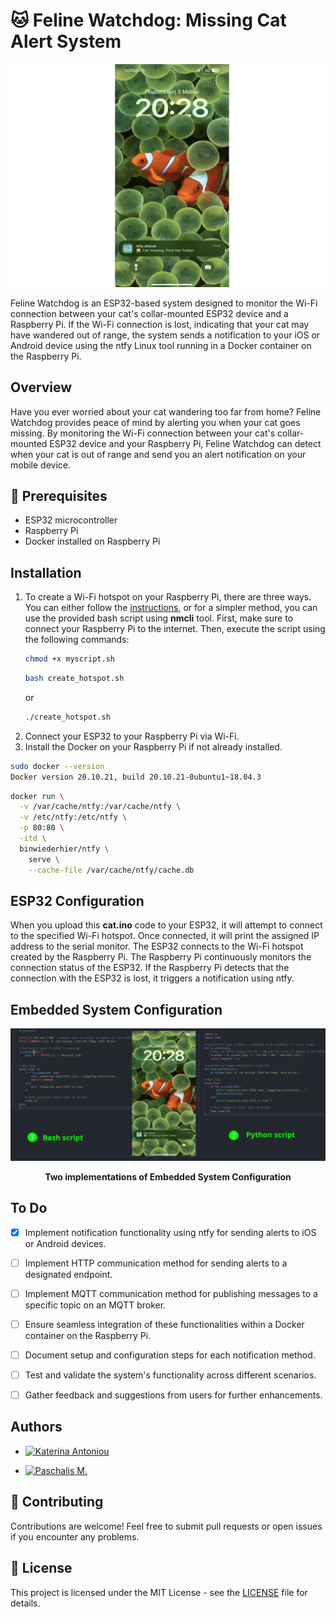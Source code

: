 # 🐱 Feline Watchdog: Missing Cat Alert System
![ProjectImage](ProjectImage.png)

Feline Watchdog is an ESP32-based system designed to monitor the Wi-Fi connection between your cat's collar-mounted ESP32 device and a Raspberry Pi. If the Wi-Fi connection is lost, indicating that your cat may have wandered out of range, the system sends a notification to your iOS or Android device using the ntfy Linux tool running in a Docker container on the Raspberry Pi.

## Overview

Have you ever worried about your cat wandering too far from home? Feline Watchdog provides peace of mind by alerting you when your cat goes missing. By monitoring the Wi-Fi connection between your cat's collar-mounted ESP32 device and your Raspberry Pi, Feline Watchdog can detect when your cat is out of range and send you an alert notification on your mobile device.

## 🔧 Prerequisites

- ESP32 microcontroller
- Raspberry Pi
- Docker installed on Raspberry Pi

## Installation
1. To create a Wi-Fi hotspot on your Raspberry Pi, there are three ways. You can either follow the [instructions](WiFi_hotspot.md), or for a simpler method, you can use the provided bash script using **nmcli** tool. First, make sure to connect your Raspberry Pi to the internet. Then, execute the script using the following commands:
   ```bash
   chmod +x myscript.sh
   ```
   ```bash
   bash create_hotspot.sh
   ```
   or
   ```bash
   ./create_hotspot.sh
   ```
1. Connect your ESP32 to your Raspberry Pi via Wi-Fi.
2. Install the Docker on your Raspberry Pi if not already installed. 
```bash
sudo docker --version
Docker version 20.10.21, build 20.10.21-0ubuntu1~18.04.3
```
```bash
docker run \
  -v /var/cache/ntfy:/var/cache/ntfy \
  -v /etc/ntfy:/etc/ntfy \
  -p 80:80 \
  -itd \
  binwiederhier/ntfy \
    serve \
    --cache-file /var/cache/ntfy/cache.db
```
## ESP32 Configuration
When you upload this **cat.ino** code to your ESP32, it will attempt to connect to the specified Wi-Fi hotspot. Once connected, it will print the assigned IP address to the serial monitor. The ESP32 connects to the Wi-Fi hotspot created by the Raspberry Pi. The Raspberry Pi continuously monitors the connection status of the ESP32. If the Raspberry Pi detects that the connection with the ESP32 is lost, it triggers a notification using ntfy.
## Embedded System Configuration

![Alt Text](script.png)

<p align="center">
  <b>Two implementations of Embedded System Configuration</b>
</p>

## To Do

- [x] Implement notification functionality using ntfy for sending alerts to iOS or Android devices.
- [ ] Implement HTTP communication method for sending alerts to a designated endpoint.
- [ ] Implement MQTT communication method for publishing messages to a specific topic on an MQTT broker.
- [ ] Ensure seamless integration of these functionalities within a Docker container on the Raspberry Pi.
- [ ] Document setup and configuration steps for each notification method.
- [ ] Test and validate the system's functionality across different scenarios.
- [ ] Gather feedback and suggestions from users for further enhancements.


## Authors

- [![Katerina Antoniou](https://img.shields.io/badge/GitHub-Katerina_Antoniou-purple?style=flat&logo=github)](https://github.com/k-antoniou)


- [![Paschalis M.](https://img.shields.io/badge/GitHub-Paschalis_M.-blue?style=flat&logo=github)](https://github.com/Paschalis)


## 🤝 Contributing

Contributions are welcome! Feel free to submit pull requests or open issues if you encounter any problems.

## 📜 License

This project is licensed under the MIT License - see the [LICENSE](LICENSE) file for details.
